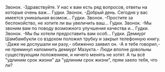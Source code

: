   Звонок.
-Здравствуйте. У нас к вам есть ряд вопросов, ответы на которые очень важ...
Гудки.
Звонок.
-Добрый день. Сегодня у вас имеется уникальная возмож...
Гудки.
Звонок.
-Простите за беспокойство, не хотите ли вы увеличить ваш...
Гудки.
Звонок.
-Мы звоним вам по поводу возможного улучшения качества и...
Гудки.
Звонок.
-Мы бы хотели предоставить вам особ...
Гудки.
Демиург Шамбамбукли со вздохом положил трубку и закрыл телефонную книгу.
-Даже не дослушали ни разу,- обиженно заявил он.
-А я тебе говорил,- не преминул напомнить демиург Мазукта.- Люди вполне довольны существующим положением, и ничего менять не хотят. А ты всё "удлиним срок жизни" да "удлиним срок жизни", прям заело тебя, что ли?      